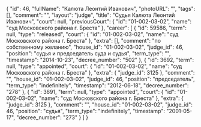 {
    "id": 46,
    "fullName": "Калюта Леонтий Иванович",
    "photoURL": "",
    "tags": [],
    "comment": "",
    "layout": "judge",
    "title": "Судья Калюта Леонтий Иванович",
    "court": null,
    "previousCourt": {
        "id": "01-002-03-02",
        "name": "суд Московского района г. Бреста"
    },
    "career": [
        {
            "id": 59586,
            "term": null,
            "type": "released",
            "court": {
                "id": "01-002-03-02",
                "name": "суд Московского района г. Бреста"
            },
            "extra": [],
            "comment": "по собственному желанию",
            "house_id": "01-002-03-02",
            "judge_id": 46,
            "position": "судья и председатель суда и судья",
            "term_type": "",
            "timestamp": "2014-10-23",
            "decree_number": "502"
        },
        {
            "id": 3692,
            "term": null,
            "type": "appointed",
            "court": {
                "id": "01-002-03-02",
                "name": "суд Московского района г. Бреста"
            },
            "extra": {
                "judge_id": 3125
            },
            "comment": "",
            "house_id": "01-002-03-02",
            "judge_id": 46,
            "position": "председатель",
            "term_type": "indefinitely",
            "timestamp": "2012-06-18",
            "decree_number": "278"
        },
        {
            "id": 3691,
            "term": null,
            "type": "appointed",
            "court": {
                "id": "01-002-03-02",
                "name": "суд Московского района г. Бреста"
            },
            "extra": {
                "judge_id": 3125
            },
            "comment": "",
            "house_id": "01-002-03-02",
            "judge_id": 46,
            "position": "судья",
            "term_type": "indefinitely",
            "timestamp": "2001-05-17",
            "decree_number": "273"
        }
    ]
}